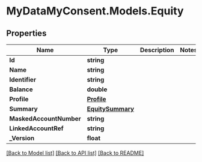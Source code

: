 # MyDataMyConsent.Models.Equity

## Properties

Name | Type | Description | Notes
------------ | ------------- | ------------- | -------------
**Id** | **string** |  | 
**Name** | **string** |  | 
**Identifier** | **string** |  | 
**Balance** | **double** |  | 
**Profile** | [**Profile**](Profile.md) |  | 
**Summary** | [**EquitySummary**](EquitySummary.md) |  | 
**MaskedAccountNumber** | **string** |  | 
**LinkedAccountRef** | **string** |  | 
**_Version** | **float** |  | 

[[Back to Model list]](../README.md#documentation-for-models) [[Back to API list]](../README.md#documentation-for-api-endpoints) [[Back to README]](../README.md)

